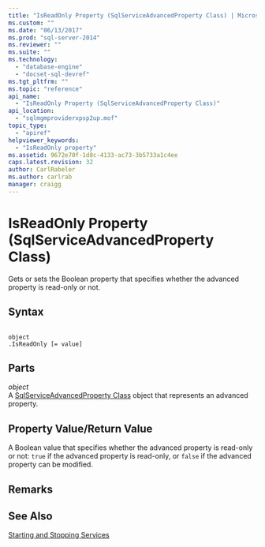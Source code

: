 ```yaml
---
title: "IsReadOnly Property (SqlServiceAdvancedProperty Class) | Microsoft Docs"
ms.custom: ""
ms.date: "06/13/2017"
ms.prod: "sql-server-2014"
ms.reviewer: ""
ms.suite: ""
ms.technology: 
  - "database-engine"
  - "docset-sql-devref"
ms.tgt_pltfrm: ""
ms.topic: "reference"
api_name: 
  - "IsReadOnly Property (SqlServiceAdvancedProperty Class)"
api_location: 
  - "sqlmgmproviderxpsp2up.mof"
topic_type: 
  - "apiref"
helpviewer_keywords: 
  - "IsReadOnly property"
ms.assetid: 9672e70f-1d8c-4133-ac73-3b5733a1c4ee
caps.latest.revision: 32
author: CarlRabeler
ms.author: carlrab
manager: craigg
---
```

# IsReadOnly Property (SqlServiceAdvancedProperty Class)
  Gets or sets the Boolean property that specifies whether the advanced property is read-only or not.  
  
## Syntax  
  
```  
  
object  
.IsReadOnly [= value]  
```  
  
## Parts  
 *object*  
 A [SqlServiceAdvancedProperty Class](sqlserviceadvancedproperty-class.md) object that represents an advanced property.  
  
## Property Value/Return Value  
 A Boolean value that specifies whether the advanced property is read-only or not: `true` if the advanced property is read-only, or `false` if the advanced property can be modified.  
  
## Remarks  
  
## See Also  
 [Starting and Stopping Services](http://technet.microsoft.com/library/ms174886\(v=sql.105\).aspx)  
  
  
